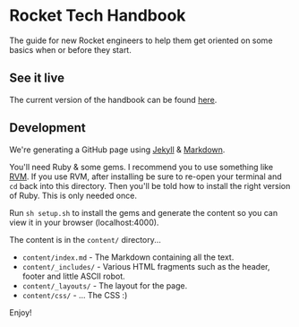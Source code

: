 # Rocket Tech Handbook

The guide for new Rocket engineers to help them get oriented on some basics when or before they start.

## See it live

The current version of the handbook can be found [here](https://rocket-internet-berlin.github.io/RocketTechHandbook).

## Development

We're generating a GitHub page using [Jekyll](https://jekyllrb.com/) & [Markdown](https://daringfireball.net/projects/markdown/).

You'll need Ruby & some gems. I recommend you to use something like [RVM](https://rvm.io).
If you use RVM, after installing be sure to re-open your terminal and `cd` back into this directory.
Then you'll be told how to install the right version of Ruby. This is only needed once.

Run `sh setup.sh` to install the gems and generate the content so you can view it in your browser (localhost:4000).

The content is in the `content/` directory...

   * `content/index.md` - The Markdown containing all the text.
   * `content/_includes/` - Various HTML fragments such as the header, footer and little ASCII robot.
   * `content/_layouts/` - The layout for the page.
   * `content/css/` - ... The CSS :)

Enjoy!
